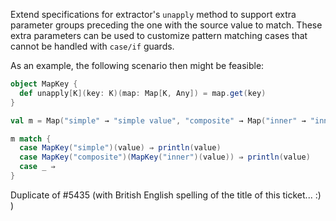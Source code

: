Extend specifications for extractor's `unapply` method to support extra parameter groups preceding the one with the source value to match. These extra parameters can be used to customize pattern matching cases that cannot be handled with `case/if` guards.

As an example, the following scenario then might be feasible:


```scala
object MapKey {
  def unapply[K](key: K)(map: Map[K, Any]) = map.get(key)
}

val m = Map("simple" → "simple value", "composite" → Map("inner" → "inner value"))

m match {
  case MapKey("simple")(value) ⇒ println(value)
  case MapKey("composite")(MapKey("inner")(value)) ⇒ println(value)
  case _ ⇒
}
```
Duplicate of #5435 (with British English spelling of the title of this ticket... :) )
